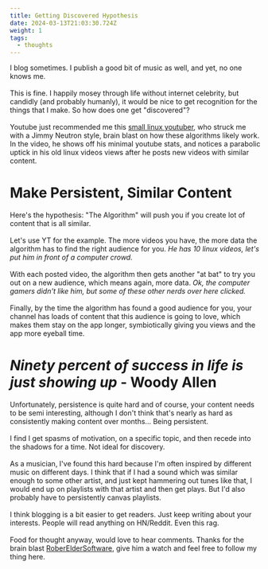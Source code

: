 ```yaml
---
title: Getting Discovered Hypothesis
date: 2024-03-13T21:03:30.724Z
weight: 1
tags:
  - thoughts
---
```

I blog sometimes. I publish a good bit of music as well, and yet, no one knows me.
\
\
This is fine. I happily mosey through life without internet celebrity, but candidly (and probably humanly), it would be nice to get recognition for the things that I make. So how does one get "discovered"?
\
\
Youtube just recommended me this [small linux youtuber](https://www.youtube.com/watch?v=Adz1G-LEu1g), who struck me with a Jimmy Neutron style, brain blast on how these algorithms likely work.  In the video, he shows off his minimal youtube stats, and notices a parabolic uptick in his old linux videos views after he posts new videos with similar content.

# Make Persistent, Similar Content

Here's the hypothesis: "The Algorithm" will push you if you create lot of content that is all similar. 
\
\
Let's use YT for the example. The more videos you have, the more data the algorithm has to find the right audience for you. *He has 10 linux videos, let's put him in front of a computer crowd.*
\
\
With each posted video, the algorithm then gets another "at bat" to try you out on a new audience, which means again, more data. *Ok, the computer gamers didn't like him, but some of these other nerds over here clicked.*
\
\
Finally, by the time the algorithm has found a good audience for you, your channel has loads of content that this audience is going to love, which makes them stay on the app longer, symbiotically giving you views and the app more eyeball time.

# *Ninety percent of success in life is just showing up* - Woody Allen

Unfortunately, persistence is quite hard and of course, your content needs to be semi interesting, although I don't think that's nearly as hard as consistently making content over months... Being persistent.
\
\
I find I get spasms of motivation, on a specific topic, and then recede into the shadows for a time. Not ideal for discovery.
\
\
As a musician, I've found this hard because I'm often inspired by different music on different days. I think that if I had a sound which was similar enough to some other artist, and just kept hammering out tunes like that, I would end up on playlists with that artist and then get plays. But I'd also probably have to persistently canvas playlists.
\
\
I think blogging is a bit easier to get readers. Just keep writing about your interests. People will read anything on HN/Reddit. Even this rag.
\
\
Food for thought anyway, would love to hear comments. Thanks for the brain blast [RoberElderSoftware](https://www.youtube.com/watch?v=Adz1G-LEu1g), give him a watch and feel free to follow my thing here.

